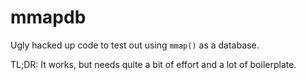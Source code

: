 # mmapdb

Ugly hacked up code to test out using `mmap()` as a database.

TL;DR: It works, but needs quite a bit of effort and a lot of boilerplate.
